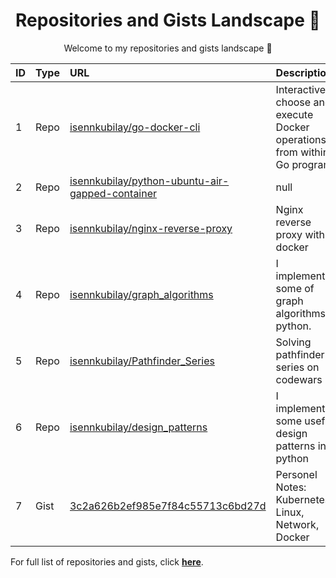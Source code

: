 <h1 align="center">Repositories and Gists Landscape 💎</h1>
<p align="center">Welcome to my repositories and gists landscape 👋</p>

| ID  | Type | URL          | Description                                              |
| :-- | :--- | :--------------- | :---------------------------------------------  |
| 1 | Repo | <a href="https://github.com/isennkubilay/go-docker-cli">isennkubilay/go-docker-cli</a> | Interactively choose and execute Docker operations from within a Go program.  |
| 2 | Repo | <a href="https://github.com/isennkubilay/python-ubuntu-air-gapped-container">isennkubilay/python-ubuntu-air-gapped-container</a> | null  |
| 3 | Repo | <a href="https://github.com/isennkubilay/nginx-reverse-proxy">isennkubilay/nginx-reverse-proxy</a> | Nginx reverse proxy with docker  |
| 4 | Repo | <a href="https://github.com/isennkubilay/graph_algorithms">isennkubilay/graph_algorithms</a> | I implemented some of graph algorithms in python.  |
| 5 | Repo | <a href="https://github.com/isennkubilay/Pathfinder_Series">isennkubilay/Pathfinder_Series</a> | Solving pathfinder series on codewars  |
| 6 | Repo | <a href="https://github.com/isennkubilay/design_patterns">isennkubilay/design_patterns</a> | I implemented some useful design patterns in python   |
| 7 | Gist | <a href="https://gist.github.com/3c2a626b2ef985e7f84c55713c6bd27d">3c2a626b2ef985e7f84c55713c6bd27d</a> | Personel Notes: Kubernetes, Linux, Network, Docker |  |

For full list of repositories and gists, click [**here**](https://github.com/isennkubilay?tab=repositories&q=&type=&language=&sort=stargazers).

